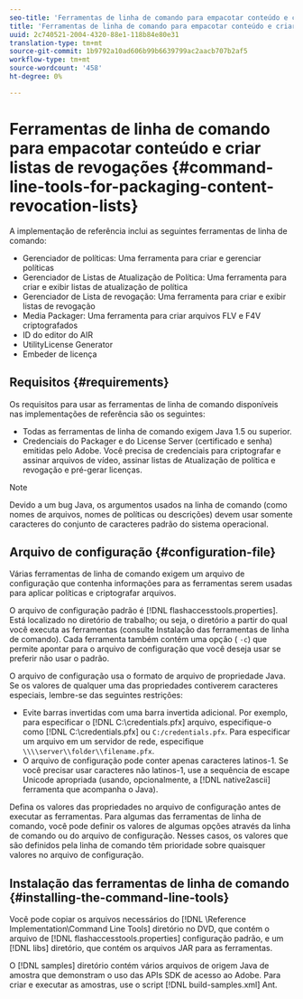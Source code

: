 ```yaml
---
seo-title: 'Ferramentas de linha de comando para empacotar conteúdo e criar listas de revogações '
title: 'Ferramentas de linha de comando para empacotar conteúdo e criar listas de revogações '
uuid: 2c740521-2004-4320-88e1-118b84e80e31
translation-type: tm+mt
source-git-commit: 1b9792a10ad606b99b6639799ac2aacb707b2af5
workflow-type: tm+mt
source-wordcount: '458'
ht-degree: 0%

---
```



# Ferramentas de linha de comando para empacotar conteúdo e criar listas de revogações {#command-line-tools-for-packaging-content-revocation-lists}

A implementação de referência inclui as seguintes ferramentas de linha de comando:

* Gerenciador de políticas: Uma ferramenta para criar e gerenciar políticas
* Gerenciador de Listas de Atualização de Política: Uma ferramenta para criar e exibir listas de atualização de política
* Gerenciador de Lista de revogação: Uma ferramenta para criar e exibir listas de revogação
* Media Packager: Uma ferramenta para criar arquivos FLV e F4V criptografados
* ID do editor do AIR
* UtilityLicense Generator
* Embeder de licença

## Requisitos {#requirements}

Os requisitos para usar as ferramentas de linha de comando disponíveis nas implementações de referência são os seguintes:

* Todas as ferramentas de linha de comando exigem Java 1.5 ou superior.
* Credenciais do Packager e do License Server (certificado e senha) emitidas pelo Adobe. Você precisa de credenciais para criptografar e assinar arquivos de vídeo, assinar listas de Atualização de política e revogação e pré-gerar licenças.

>[!NOTE]
>
>Devido a um bug Java, os argumentos usados na linha de comando (como nomes de arquivos, nomes de políticas ou descrições) devem usar somente caracteres do conjunto de caracteres padrão do sistema operacional.

## Arquivo de configuração {#configuration-file}

Várias ferramentas de linha de comando exigem um arquivo de configuração que contenha informações para as ferramentas serem usadas para aplicar políticas e criptografar arquivos.

O arquivo de configuração padrão é [!DNL flashaccesstools.properties]. Está localizado no diretório de trabalho; ou seja, o diretório a partir do qual você executa as ferramentas (consulte Instalação das ferramentas de linha de comando). Cada ferramenta também contém uma opção ( `-c`) que permite apontar para o arquivo de configuração que você deseja usar se preferir não usar o padrão.

O arquivo de configuração usa o formato de arquivo de propriedade Java. Se os valores de qualquer uma das propriedades contiverem caracteres especiais, lembre-se das seguintes restrições:

* Evite barras invertidas com uma barra invertida adicional. Por exemplo, para especificar o [!DNL C:\credentials.pfx] arquivo, especifique-o como [!DNL C:\\credentials.pfx] ou `C:/credentials.pfx`. Para especificar um arquivo em um servidor de rede, especifique `\\\\server\\folder\\filename.pfx`.
* O arquivo de configuração pode conter apenas caracteres latinos-1. Se você precisar usar caracteres não latinos-1, use a sequência de escape Unicode apropriada (usando, opcionalmente, a [!DNL native2ascii] ferramenta que acompanha o Java).

Defina os valores das propriedades no arquivo de configuração antes de executar as ferramentas. Para algumas das ferramentas de linha de comando, você pode definir os valores de algumas opções através da linha de comando ou do arquivo de configuração. Nesses casos, os valores que são definidos pela linha de comando têm prioridade sobre quaisquer valores no arquivo de configuração.

## Instalação das ferramentas de linha de comando  {#installing-the-command-line-tools}

Você pode copiar os arquivos necessários do [!DNL \Reference Implementation\Command Line Tools] diretório no DVD, que contém o arquivo de [!DNL flashaccesstools.properties] configuração padrão, e um [!DNL libs] diretório, que contém os arquivos JAR para as ferramentas.

O [!DNL samples] diretório contém vários arquivos de origem Java de amostra que demonstram o uso das APIs SDK de acesso ao Adobe. Para criar e executar as amostras, use o script [!DNL build-samples.xml] Ant.